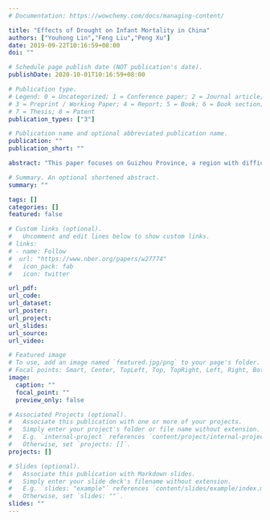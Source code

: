 ```yaml
---
# Documentation: https://wowchemy.com/docs/managing-content/

title: "Effects of Drought on Infant Mortality in China"
authors: ["Youhong Lin","Feng Liu","Peng Xu"]
date: 2019-09-22T10:16:59+08:00
doi: ""

# Schedule page publish date (NOT publication's date).
publishDate: 2020-10-01T10:16:59+08:00

# Publication type.
# Legend: 0 = Uncategorized; 1 = Conference paper; 2 = Journal article;
# 3 = Preprint / Working Paper; 4 = Report; 5 = Book; 6 = Book section;
# 7 = Thesis; 8 = Patent
publication_types: ["3"]

# Publication name and optional abbreviated publication name.
publication: ""
publication_short: ""

abstract: "This paper focuses on Guizhou Province, a region with difficult geographical conditions and poor economic development, to examine the effect of rainfall shocks on contemporaneous infant health and socioeconomic outcomes in China. The study results indicate that negative rainfall shocks are robustly correlated with higher infant mortality and lower birth weight. In the long run, early-life rainfall shortages limit an individual’s income and housing conditions. The study findings indicate a significant interaction of rainfall shock with the severity of water scarcity. This result implies that drinking water safety is an essential channel through which early-life rainfall shocks influence individual health endowments. However, agriculture production is not a likely channel for rainfall effects despite its association with infant mortality. Accordingly, our empirical results suggest that improving public facility coverage will reduce the vulnerability of infant health to adverse rainfall shocks in Guizhou and other developing areas."

# Summary. An optional shortened abstract.
summary: ""

tags: []
categories: []
featured: false

# Custom links (optional).
#   Uncomment and edit lines below to show custom links.
# links:
# - name: Follow
#  url: "https://www.nber.org/papers/w27774"
#   icon_pack: fab
#   icon: twitter

url_pdf: 
url_code:
url_dataset:
url_poster:
url_project:
url_slides:
url_source:
url_video:

# Featured image
# To use, add an image named `featured.jpg/png` to your page's folder. 
# Focal points: Smart, Center, TopLeft, Top, TopRight, Left, Right, BottomLeft, Bottom, BottomRight.
image:
  caption: ""
  focal_point: ""
  preview_only: false

# Associated Projects (optional).
#   Associate this publication with one or more of your projects.
#   Simply enter your project's folder or file name without extension.
#   E.g. `internal-project` references `content/project/internal-project/index.md`.
#   Otherwise, set `projects: []`.
projects: []

# Slides (optional).
#   Associate this publication with Markdown slides.
#   Simply enter your slide deck's filename without extension.
#   E.g. `slides: "example"` references `content/slides/example/index.md`.
#   Otherwise, set `slides: ""`.
slides: ""
---
```

